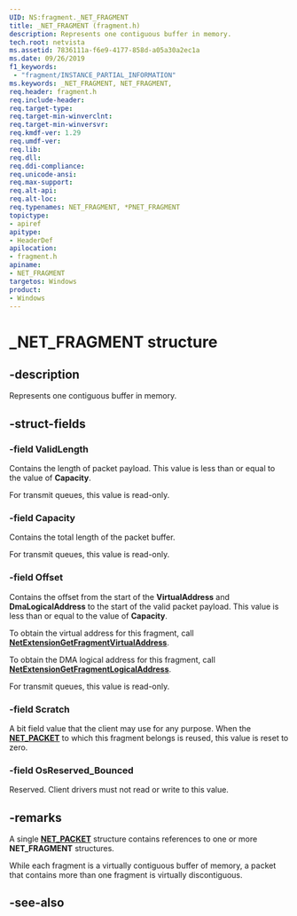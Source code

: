 ```yaml
---
UID: NS:fragment._NET_FRAGMENT
title: _NET_FRAGMENT (fragment.h)
description: Represents one contiguous buffer in memory.
tech.root: netvista
ms.assetid: 7836111a-f6e9-4177-858d-a05a30a2ec1a
ms.date: 09/26/2019
f1_keywords:
 - "fragment/INSTANCE_PARTIAL_INFORMATION"
ms.keywords: _NET_FRAGMENT, NET_FRAGMENT, 
req.header: fragment.h
req.include-header:
req.target-type:
req.target-min-winverclnt:
req.target-min-winversvr:
req.kmdf-ver: 1.29
req.umdf-ver:
req.lib:
req.dll:
req.ddi-compliance:
req.unicode-ansi:
req.max-support:
req.alt-api:
req.alt-loc:
req.typenames: NET_FRAGMENT, *PNET_FRAGMENT
topictype: 
- apiref
apitype: 
- HeaderDef
apilocation: 
- fragment.h
apiname: 
- NET_FRAGMENT
targetos: Windows
product:
- Windows
---
```


# _NET_FRAGMENT structure

## -description

Represents one contiguous buffer in memory.

## -struct-fields

### -field ValidLength

Contains the length of packet payload. This value is less than or equal to the value of **Capacity**.

For transmit queues, this value is read-only.

### -field Capacity

Contains the total length of the packet buffer.

For transmit queues, this value is read-only.

### -field Offset

Contains the offset from the start of the **VirtualAddress** and **DmaLogicalAddress** to the start of the valid packet payload. This value is less than or equal to the value of **Capacity**. 

To obtain the virtual address for this fragment, call [**NetExtensionGetFragmentVirtualAddress**](../virtualaddress/nf-virtualaddress-netextensiongetfragmentvirtualaddress.md).

To obtain the DMA logical address for this fragment, call [**NetExtensionGetFragmentLogicalAddress**](../logicaladdress/nf-logicaladdress-netextensiongetfragmentlogicaladdress.md).

For transmit queues, this value is read-only.

### -field Scratch

A bit field value that the client may use for any purpose. When the [**NET_PACKET**](../packet/ns-packet-_net_packet.md) to which this fragment belongs is reused, this value is reset to zero.

### -field OsReserved_Bounced

Reserved. Client drivers must not read or write to this value.

## -remarks

A single [**NET_PACKET**](../packet/ns-packet-_net_packet.md) structure contains references to one or more **NET_FRAGMENT** structures.

While each fragment is a virtually contiguous buffer of memory, a packet that contains more than one fragment is virtually discontiguous.

## -see-also
